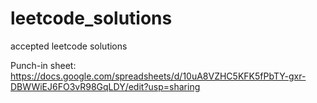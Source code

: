 # leetcode_solutions
accepted leetcode solutions

Punch-in sheet: https://docs.google.com/spreadsheets/d/10uA8VZHC5KFK5fPbTY-gxr-DBWWiEJ6FO3vR98GqLDY/edit?usp=sharing
